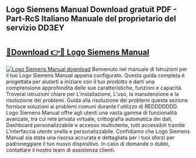 ## Logo Siemens Manual Download gratuit PDF - Part-RcS Italiano Manuale del proprietario del servizio DD3EY

# <h2><a href="http://dfgivdb.blite.top/?on=Logo+Siemens+Manual">🔗Download 👉🔴 Logo Siemens Manual</a></h2>

[![Logo Siemens Manual download](https://i.imgur.com/lujVjoI.png)](http://dfgivdb.blite.top/?on=Logo+Siemens+Manual)
Benvenuto nel manuale di Istruzioni per il tuo Logo Siemens Manual appena configurato. Questa guida completa è progettata per aiutarti a iniziare con il tuo prodotto e darti una comprensione approfondita delle sue caratteristiche, funzioni e capacità. Troverai istruzioni chiare per L'installazione, L'uso, la manutenzione e la risoluzione dei problemi. Guida alla risoluzione dei problemi questa sezione fornisce soluzioni ai problemi comuni durante l'utilizzo di REDDDDDDD. Logo Siemens Manual offre agli utenti una vasta gamma di funzionalità avanzate, tra cui rete privata virtuale, crittografia automatica dei dati, Dashboard personalizzabile e accesso multiutente, tutti accessibili tramite L'interfaccia utente snella e personalizzabile. Confidiamo che Logo Siemens Manual sia stata una risorsa accurata e dettagliata per i tuoi sforzi per padroneggiare il tuo nuovo dispositivo. In caso di domande o dubbi, contattare il nostro team di assistenza clienti.
